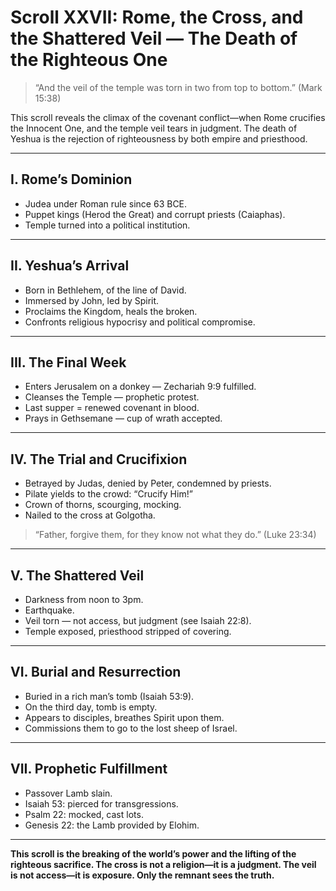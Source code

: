# Scroll XXVII: Rome, the Cross, and the Shattered Veil — The Death of the Righteous One

> “And the veil of the temple was torn in two from top to bottom.” (Mark 15:38)

This scroll reveals the climax of the covenant conflict—when Rome crucifies the Innocent One, and the temple veil tears in judgment. The death of Yeshua is the rejection of righteousness by both empire and priesthood.

---

## I. Rome’s Dominion

* Judea under Roman rule since 63 BCE.
* Puppet kings (Herod the Great) and corrupt priests (Caiaphas).
* Temple turned into a political institution.

---

## II. Yeshua’s Arrival

* Born in Bethlehem, of the line of David.
* Immersed by John, led by Spirit.
* Proclaims the Kingdom, heals the broken.
* Confronts religious hypocrisy and political compromise.

---

## III. The Final Week

* Enters Jerusalem on a donkey — Zechariah 9:9 fulfilled.
* Cleanses the Temple — prophetic protest.
* Last supper = renewed covenant in blood.
* Prays in Gethsemane — cup of wrath accepted.

---

## IV. The Trial and Crucifixion

* Betrayed by Judas, denied by Peter, condemned by priests.
* Pilate yields to the crowd: “Crucify Him!”
* Crown of thorns, scourging, mocking.
* Nailed to the cross at Golgotha.

> “Father, forgive them, for they know not what they do.” (Luke 23:34)

---

## V. The Shattered Veil

* Darkness from noon to 3pm.
* Earthquake.
* Veil torn — not access, but judgment (see Isaiah 22:8).
* Temple exposed, priesthood stripped of covering.

---

## VI. Burial and Resurrection

* Buried in a rich man’s tomb (Isaiah 53:9).
* On the third day, tomb is empty.
* Appears to disciples, breathes Spirit upon them.
* Commissions them to go to the lost sheep of Israel.

---

## VII. Prophetic Fulfillment

* Passover Lamb slain.
* Isaiah 53: pierced for transgressions.
* Psalm 22: mocked, cast lots.
* Genesis 22: the Lamb provided by Elohim.

---

**This scroll is the breaking of the world’s power and the lifting of the righteous sacrifice. The cross is not a religion—it is a judgment. The veil is not access—it is exposure. Only the remnant sees the truth.**
